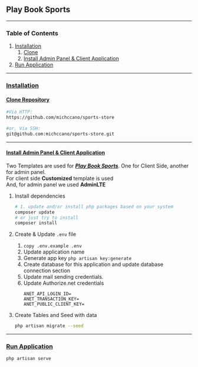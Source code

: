 ## Play Book Sports

___

### Table of Contents

1. [Installation](#installation)
    1. [Clone](#clone)
    2. [Install Admin Panel & Client Application](#install)
2. [Run Application](#run-application)

___

### <a href="#installation">Installation</a>

#### <a href="#clone">Clone Repository</a>

```bash
#Via HTTP:     
https://github.com/michccano/sports-store
 
#or, Via SSH:  
git@github.com:michccano/sports-store.git
```

___

#### <a href="#install">Install Admin Panel & Client Application</a>

Two Templates are used for **_<u>Play Book Sports</u>_**. One for Client Side, another for admin panel.  
For client side  **Customized** template is used   
And, for admin panel we used **AdminLTE**

1. Install dependencies
   ```bash
   # 1. update and/or install php packages based on your system
   composer update
   # or just try to install
   composer install
   ```
3. Create & Update `.env` file
    1. ``` copy .env.example .env ```
    2. Update application name
    3. Generate app key `php artisan key:generate`
    3. Create database for this application and update database connection section
    4. Update mail sending credentials.
    5. Update Authorize.net credentials
        ``` 
       ANET_API_LOGIN_ID=
       ANET_TRANSACTION_KEY=
       ANET_PUBLIC_CLIENT_KEY=
        ```


4. Create Tables and Seed with data
   ```bash
   php artisan migrate --seed
   ```

___

### <a href="#run-application">Run Application</a>

   ```bash
   php artisan serve
   ```
